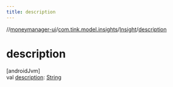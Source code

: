 ```yaml
---
title: description
---
```

//[moneymanager-ui](../../../index.html)/[com.tink.model.insights](../index.html)/[Insight](index.html)/[description](description.html)



# description



[androidJvm]\
val [description](description.html): [String](https://kotlinlang.org/api/latest/jvm/stdlib/kotlin/-string/index.html)





